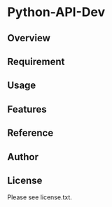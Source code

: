 # Python-API-Dev 

## Overview


## Requirement


## Usage


## Features


## Reference


## Author


## License

Please see license.txt.
